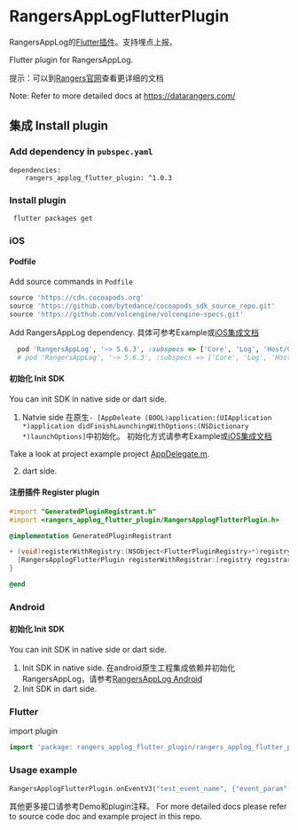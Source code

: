 # RangersAppLogFlutterPlugin

 RangersAppLog的[Flutter插件](https://pub.dev/packages/rangers_applog_flutter_plugin)。支持埋点上报。
 
 Flutter plugin for RangersAppLog.
 
 提示：可以到[Rangers官网](https://datarangers.com.cn/)查看更详细的文档 
 
 Note: Refer to more detailed docs at https://datarangers.com/
 
##  集成 Install plugin

### Add dependency in `pubspec.yaml` 
```
dependencies:
    rangers_applog_flutter_plugin: ^1.0.3
```
 
### Install plugin
```
 flutter packages get  
```

### iOS
#### Podfile
Add source commands in `Podfile`
```ruby
source 'https://cdn.cocoapods.org'
source 'https://github.com/bytedance/cocoapods_sdk_source_repo.git'
source 'https://github.com/volcengine/volcengine-specs.git'
```
Add RangersAppLog dependency. 具体可参考Example或[iOS集成文档](https://datarangers.com.cn/datarangers/help/doc?lid=1097&did=8547)
```ruby
  pod 'RangersAppLog', '~> 5.6.3', :subspecs => ['Core', 'Log', 'Host/CN']  # 中国区上报
  # pod 'RangersAppLog', '~> 5.6.3', :subspecs => ['Core', 'Log', 'Host/SG']  # report to SG
```

#### 初始化 Init SDK
You can init SDK in native side or dart side.

1. Natvie side
在原生`- [AppDeleate (BOOL)application:(UIApplication *)application didFinishLaunchingWithOptions:(NSDictionary *)launchOptions]`中初始化。
初始化方式请参考Example或[iOS集成文档](https://datarangers.com.cn/datarangers/help/doc?lid=1097&did=8547)

Take a look at project example project [AppDelegate.m](example/ios/Runner/AppDelegate.m).

2. dart side.
#### 注册插件 Register plugin
```objective-c
#import "GeneratedPluginRegistrant.h"
#import <rangers_applog_flutter_plugin/RangersApplogFlutterPlugin.h>

@implementation GeneratedPluginRegistrant

+ (void)registerWithRegistry:(NSObject<FlutterPluginRegistry>*)registry {
  [RangersApplogFlutterPlugin registerWithRegistrar:[registry registrarForPlugin:@"RangersApplogFlutterPlugin"]];
}

@end
```

### Android
#### 初始化 Init SDK
You can init SDK in native side or dart side.
1. Init SDK in native side. 在android原生工程集成依赖并初始化RangersAppLog，请参考[RangersAppLog Android](https://datarangers.com.cn/datarangers/help/doc?lid=1097&did=10942)
2. Init SDK in dart side.
  
### Flutter
import plugin
```dart
import 'package: rangers_applog_flutter_plugin/rangers_applog_flutter_plugin.dart';
```

### Usage example
 ```dart
 RangersApplogFlutterPlugin.onEventV3("test_event_name", {"event_param":"param_value"});
 ```

其他更多接口请参考Demo和plugin注释。
For more detailed docs please refer to source code doc and example project in this repo.
